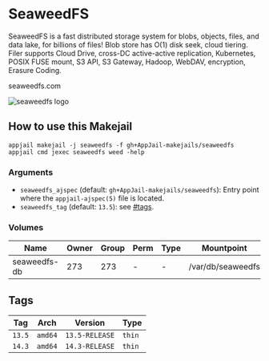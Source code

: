 # SeaweedFS

 SeaweedFS is a fast distributed storage system for blobs, objects, files, and data lake, for billions of files! Blob store has O(1) disk seek, cloud tiering. Filer supports Cloud Drive, cross-DC active-active replication, Kubernetes, POSIX FUSE mount, S3 API, S3 Gateway, Hadoop, WebDAV, encryption, Erasure Coding. 

seaweedfs.com

![seaweedfs logo](https://raw.githubusercontent.com/seaweedfs/seaweedfs/master/note/seaweedfs.png)

## How to use this Makejail

```
appjail makejail -j seaweedfs -f gh+AppJail-makejails/seaweedfs
appjail cmd jexec seaweedfs weed -help
```

### Arguments

* `seaweedfs_ajspec` (default: `gh+AppJail-makejails/seaweedfs`): Entry point where the `appjail-ajspec(5)` file is located.
* `seaweedfs_tag` (default: `13.5`): see [#tags](#tags).

### Volumes

| Name         | Owner | Group | Perm | Type | Mountpoint         |
| ------------ | ----- | ----- | ---- | ---- | ------------------ |
| seaweedfs-db | 273   | 273   |  -   |  -   | /var/db/seaweedfs  |

## Tags

| Tag           | Arch    | Version            | Type   |
| ------------- | --------| ------------------ | ------ |
| `13.5`    | `amd64` | `13.5-RELEASE` | `thin` |
| `14.3`    | `amd64` | `14.3-RELEASE` | `thin` |
